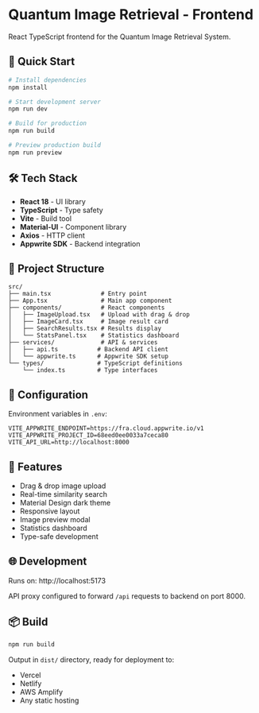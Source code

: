# Quantum Image Retrieval - Frontend

React TypeScript frontend for the Quantum Image Retrieval System.

## 🚀 Quick Start

```bash
# Install dependencies
npm install

# Start development server
npm run dev

# Build for production
npm run build

# Preview production build
npm run preview
```

## 🛠️ Tech Stack

- **React 18** - UI library
- **TypeScript** - Type safety
- **Vite** - Build tool
- **Material-UI** - Component library
- **Axios** - HTTP client
- **Appwrite SDK** - Backend integration

## 📁 Project Structure

```
src/
├── main.tsx              # Entry point
├── App.tsx               # Main app component
├── components/           # React components
│   ├── ImageUpload.tsx   # Upload with drag & drop
│   ├── ImageCard.tsx     # Image result card
│   ├── SearchResults.tsx # Results display
│   └── StatsPanel.tsx    # Statistics dashboard
├── services/             # API & services
│   ├── api.ts           # Backend API client
│   └── appwrite.ts      # Appwrite SDK setup
└── types/               # TypeScript definitions
    └── index.ts         # Type interfaces
```

## 🔧 Configuration

Environment variables in `.env`:

```env
VITE_APPWRITE_ENDPOINT=https://fra.cloud.appwrite.io/v1
VITE_APPWRITE_PROJECT_ID=68eed0ee0033a7ceca80
VITE_API_URL=http://localhost:8000
```

## 🎨 Features

- Drag & drop image upload
- Real-time similarity search
- Material Design dark theme
- Responsive layout
- Image preview modal
- Statistics dashboard
- Type-safe development

## 🌐 Development

Runs on: http://localhost:5173

API proxy configured to forward `/api` requests to backend on port 8000.

## 📦 Build

```bash
npm run build
```

Output in `dist/` directory, ready for deployment to:
- Vercel
- Netlify
- AWS Amplify
- Any static hosting
